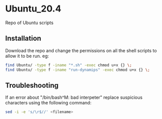 # Ubuntu_20.4
Repo of Ubuntu scripts

## Installation
Download the repo and change the permissions on all the shell scripts to allow it to be run. eg:
``` bash
find Ubuntu/ -type f -iname "*.sh" -exec chmod u+x {} \;
find Ubuntu/ -type f -iname "run-dynamips" -exec chmod u+x {} \;
```
## Troubleshooting
If an error about "/bin/bash^M: bad interpeter" replace suspicious characters using the following command:
```bash
sed -i -e 's/\r$//' <filename>
```
